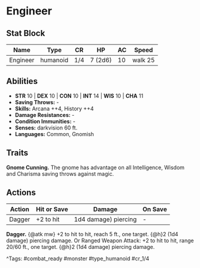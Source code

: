 # Engineer

## Stat Block

| Name | Type | CR | HP | AC | Speed |
|------|------|----|----|----|-------|
| Engineer | humanoid | 1/4 | 7 (2d6) | 10 | walk 25 |

## Abilities

- **STR** 10 | **DEX** 10 | **CON** 10 | **INT** 14 | **WIS** 10 | **CHA** 11
- **Saving Throws:** -  
- **Skills:** Arcana ++4, History ++4  
- **Damage Resistances:** -  
- **Condition Immunities:** -  
- **Senses:** darkvision 60 ft.  
- **Languages:** Common, Gnomish

## Traits

**Gnome Cunning.** The gnome has advantage on all Intelligence, Wisdom and Charisma saving throws against magic.


## Actions

| Action | Hit or Save | Damage | On Save |
|--------|--------------|--------|----------|
| Dagger | +2 to hit | 1d4 damage) piercing | - |

**Dagger.** {@atk mw} +2 to hit to hit, reach 5 ft., one target. {@h}2 (1d4 damage) piercing damage. Or Ranged Weapon Attack: +2 to hit to hit, range 20/60 ft., one target. {@h}2 (1d4 damage) piercing damage.


^Tags: #combat_ready #monster #type_humanoid #cr_1/4